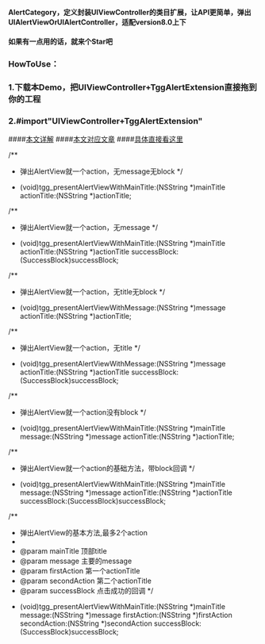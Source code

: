 #### AlertCategory，定义封装UIViewController的类目扩展，让API更简单，弹出UIAlertViewOrUIAlertController，适配version8.0上下
#### 如果有一点用的话，就来个Star吧
### HowToUse：
### 1.下载本Demo，把UIViewController+TggAlertExtension直接拖到你的工程
### 2.#import"UIViewController+TggAlertExtension"

####[本文详解](http://www.jianshu.com/p/17f7099c2d5c)
####[本文对应文章](http://www.jianshu.com/p/17f7099c2d5c)
####[具体直接看这里](http://www.jianshu.com/p/17f7099c2d5c)

 
/**
 *  弹出AlertView就一个action，无message无block
 */
- (void)tgg_presentAlertViewWithMainTitle:(NSString *)mainTitle
                              actionTitle:(NSString *)actionTitle;

/**
 *  弹出AlertView就一个action，无message
 */
- (void)tgg_presentAlertViewWithMainTitle:(NSString *)mainTitle
                              actionTitle:(NSString *)actionTitle
                             successBlock:(SuccessBlock)successBlock;

/**
 *  弹出AlertView就一个action，无title无block
 */
- (void)tgg_presentAlertViewWithMessage:(NSString *)message
                            actionTitle:(NSString *)actionTitle;

/**
 *  弹出AlertView就一个action，无title
 */
- (void)tgg_presentAlertViewWithMessage:(NSString *)message
                            actionTitle:(NSString *)actionTitle
                           successBlock:(SuccessBlock)successBlock;

/**
 *  弹出AlertView就一个action没有block
 */
- (void)tgg_presentAlertViewWithMainTitle:(NSString *)mainTitle
                                  message:(NSString *)message
                              actionTitle:(NSString *)actionTitle;

/**
 *  弹出AlertView就一个action的基础方法，带block回调
 */
- (void)tgg_presentAlertViewWithMainTitle:(NSString *)mainTitle
                                  message:(NSString *)message
                              actionTitle:(NSString *)actionTitle
                             successBlock:(SuccessBlock)successBlock;



/**
 *  弹出AlertView的基本方法,最多2个action
 *
 *  @param mainTitle      顶部title
 *  @param message        主要的message
 *  @param firstAction    第一个actionTitle
 *  @param secondAction   第二个actionTitle
 *  @param successBlock 点击成功的回调
 */
- (void)tgg_presentAlertViewWithMainTitle:(NSString *)mainTitle
                                  message:(NSString *)message
                              firstAction:(NSString *)firstAction
                             secondAction:(NSString *)secondAction
                             successBlock:(SuccessBlock)successBlock;

